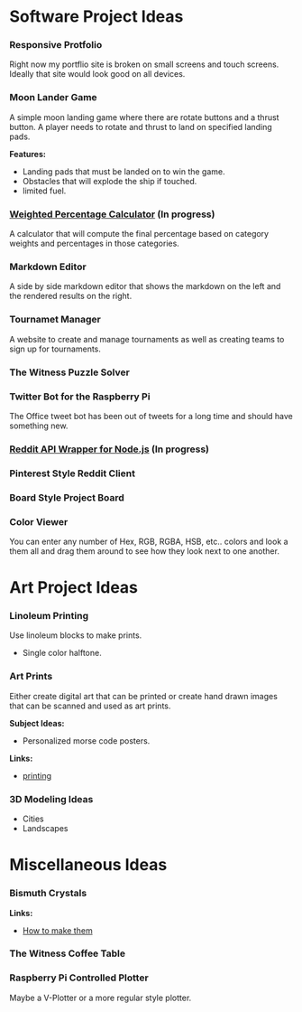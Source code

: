 # Software Project Ideas

### Responsive Protfolio

Right now my portflio site is broken on small screens and touch screens.  Ideally that site would look good on all devices.

### Moon Lander Game

A simple moon landing game where there are rotate buttons and a thrust button.  A player needs to rotate and thrust to land on specified landing pads.

**Features:**

- Landing pads that must be landed on to win the game.
- Obstacles that will explode the ship if touched.
- limited fuel.

### [Weighted Percentage Calculator](https://github.com/vicjohnson1213/Weighted-Percentage-Calculator) (In progress)

A calculator that will compute the final percentage based on category weights and percentages in those categories.

### Markdown Editor

A side by side markdown editor that shows the markdown on the left and the rendered results on the right.

### Tournamet Manager

A website to create and manage tournaments as well as creating teams to sign up for tournaments.

### The Witness Puzzle Solver

### Twitter Bot for the Raspberry Pi

The Office tweet bot has been out of tweets for a long time and should have something new.

### [Reddit API Wrapper for Node.js](https://github.com/vicjohnson1213/Reddit-API) (In progress)

### Pinterest Style Reddit Client

### Board Style Project Board

### Color Viewer

You can enter any number of Hex, RGB, RGBA, HSB, etc.. colors and look a them all and drag them around to see how they look next to one another.

# Art Project Ideas

### Linoleum Printing

Use linoleum blocks to make prints.

- Single color halftone.

### Art Prints

Either create digital art that can be printed or create hand drawn images that can be scanned and used as art prints.

**Subject Ideas:**

- Personalized morse code posters.

**Links:**

- [printing](iprintfromhome.com)

### 3D Modeling Ideas

- Cities
- Landscapes

# Miscellaneous Ideas

### Bismuth Crystals

**Links:**

- [How to make them](https://www.reddit.com/r/woahdude/comments/2pvhfh/bismuth_crystal_i_made_it_took_about_30_min/cn0noa8/)

### The Witness Coffee Table

### Raspberry Pi Controlled Plotter

Maybe a V-Plotter or a more regular style plotter.
